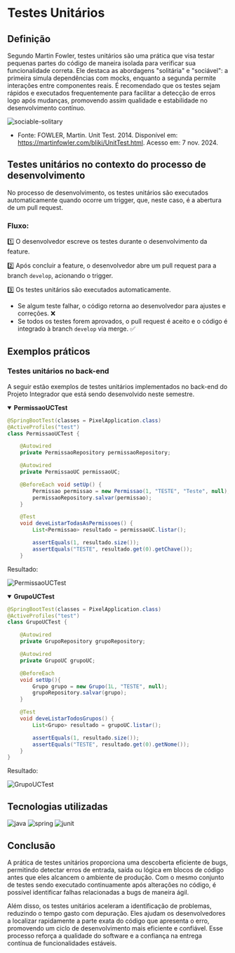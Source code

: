 # Testes Unitários

## Definição

Segundo Martin Fowler, testes unitários são uma prática que visa testar pequenas partes do código de maneira isolada para verificar sua funcionalidade correta. Ele destaca as abordagens "solitária" e "sociável": a primeira simula dependências com mocks, enquanto a segunda permite interações entre componentes reais. É recomendado que os testes sejam rápidos e executados frequentemente para facilitar a detecção de erros logo após mudanças, promovendo assim qualidade e estabilidade no desenvolvimento contínuo.

![sociable-solitary](https://martinfowler.com/bliki/images/unitTest/isolate.png)

- Fonte: FOWLER, Martin. Unit Test. 2014. Disponível em: https://martinfowler.com/bliki/UnitTest.html. Acesso em: 7 nov. 2024.

## Testes unitários no contexto do processo de desenvolvimento

No processo de desenvolvimento, os testes unitários são executados automaticamente quando ocorre um trigger, que, neste caso, é a abertura de um pull request.

### Fluxo:

1️⃣ O desenvolvedor escreve os testes durante o desenvolvimento da feature.

2️⃣ Após concluir a feature, o desenvolvedor abre um pull request para a branch `develop`, acionando o trigger.

3️⃣ Os testes unitários são executados automaticamente.
- Se algum teste falhar, o código retorna ao desenvolvedor para ajustes e correções. ❌
- Se todos os testes forem aprovados, o pull request é aceito e o código é integrado à branch `develop` via merge. ✅

## Exemplos práticos

### Testes unitários no back-end

A seguir estão exemplos de testes unitários implementados no back-end do Projeto Integrador que está sendo desenvolvido neste semestre.

<details open>
<summary>  
  <b> PermissaoUCTest </b>
</summary>

```java
@SpringBootTest(classes = PixelApplication.class)
@ActiveProfiles("test")
class PermissaoUCTest {

    @Autowired
    private PermissaoRepository permissaoRepository;

    @Autowired
    private PermissaoUC permissaoUC;

    @BeforeEach void setUp() {
        Permissao permissao = new Permissao(1, "TESTE", "Teste", null);
        permissaoRepository.salvar(permissao);
    }

    @Test
    void deveListarTodasAsPermissoes() {
        List<Permissao> resultado = permissaoUC.listar();

        assertEquals(1, resultado.size());
        assertEquals("TESTE", resultado.get(0).getChave());
    }
```

Resultado:

![PermissaoUCTest](https://github.com/user-attachments/assets/d09e9991-37ce-4c19-b379-f9ac4a85467e)

</details>

<details open>
<summary>
  <b> GrupoUCTest </b>
</summary>

```java
@SpringBootTest(classes = PixelApplication.class)
@ActiveProfiles("test")
class GrupoUCTest {

    @Autowired
    private GrupoRepository grupoRepository;

    @Autowired
    private GrupoUC grupoUC;

    @BeforeEach
    void setUp(){
        Grupo grupo = new Grupo(1L, "TESTE", null);
        grupoRepository.salvar(grupo);
    }

    @Test
    void deveListarTodosGrupos() {
        List<Grupo> resultado = grupoUC.listar();

        assertEquals(1, resultado.size());
        assertEquals("TESTE", resultado.get(0).getNome());
    }
}
```

Resultado:

![GrupoUCTest](https://github.com/user-attachments/assets/869c25b3-54ea-4ddd-ad7d-636b939a9115)

</details>

## Tecnologias utilizadas

![java](https://github.com/user-attachments/assets/99d67934-179e-4739-a998-7eb745f64222)
![spring](https://github.com/user-attachments/assets/5a371f1e-11e8-4685-840d-b20d7666bde8)
![junit](https://github.com/user-attachments/assets/3c14bef1-0146-4195-8515-d1fe7f788249)

## Conclusão

A prática de testes unitários proporciona uma descoberta eficiente de bugs, permitindo detectar erros de entrada, saída ou lógica em blocos de código antes que eles alcancem o ambiente de produção. Com o mesmo conjunto de testes sendo executado continuamente após alterações no código, é possível identificar falhas relacionadas a bugs de maneira ágil.

Além disso, os testes unitários aceleram a identificação de problemas, reduzindo o tempo gasto com depuração. Eles ajudam os desenvolvedores a localizar rapidamente a parte exata do código que apresenta o erro, promovendo um ciclo de desenvolvimento mais eficiente e confiável. Esse processo reforça a qualidade do software e a confiança na entrega contínua de funcionalidades estáveis.
